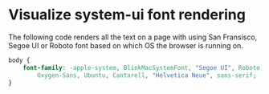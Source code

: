 # Visualize system-ui font rendering

The following code renders all the text on a page with using San Fransisco, Segoe UI or Roboto font based on which OS the browser is running on. 
```css
body {
	font-family: -apple-system, BlinkMacSystemFont, "Segoe UI", Roboto,
		Oxygen-Sans, Ubuntu, Cantarell, "Helvetica Neue", sans-serif;
}
```